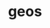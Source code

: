 ---
title: "geos"
layout: cache
categories: [package, develop]
meta: {"versions": ["3.10.4", "3.11.1", "3.11.2", "3.12.0", "3.9.1"], "compilers": ["apple-clang@=14.0.0", "apple-clang@=14.0.3", "gcc@=11.3.0", "gcc@=7.3.1"], "oss": ["amzn2", "ubuntu22.04", "ventura"], "platforms": ["darwin", "linux"], "targets": ["aarch64", "ivybridge", "x86_64_v3", "x86_64_v4"], "stacks": ["ml-darwin-aarch64-mps", "ml-linux-x86_64-cpu", "ml-linux-x86_64-cuda", "root"], "num_specs": 28, "num_specs_by_stack": {"root": 28, "ml-darwin-aarch64-mps": 3, "ml-linux-x86_64-cpu": 3, "ml-linux-x86_64-cuda": 3}}
spec_details: [{"hash": "urbwtrsui4mh2grnt3n4cwuskfmqfysz", "compiler": "apple-clang@=14.0.0", "versions": ["3.12.0"], "os": "ventura", "platform": "darwin", "target": "aarch64", "variants": ["build_system=cmake", "build_type=Release", "generator=ninja", "~ipo", "+shared"], "stacks": ["root"], "size": "-", "tarball": "https://binaries.spack.io/develop/build_cache/darwin-ventura-aarch64/apple-clang-14.0.0/geos-3.12.0/darwin-ventura-aarch64-apple-clang-14.0.0-geos-3.12.0-urbwtrsui4mh2grnt3n4cwuskfmqfysz.spack"}, {"hash": "mthlxcwxefw3iyeggied4ms5ncg6ua7w", "compiler": "apple-clang@=14.0.0", "versions": ["3.12.0"], "os": "ventura", "platform": "darwin", "target": "aarch64", "variants": ["build_system=cmake", "build_type=Release", "generator=ninja", "~ipo", "+shared"], "stacks": ["root"], "size": "-", "tarball": "https://binaries.spack.io/develop/build_cache/darwin-ventura-aarch64/apple-clang-14.0.0/geos-3.12.0/darwin-ventura-aarch64-apple-clang-14.0.0-geos-3.12.0-mthlxcwxefw3iyeggied4ms5ncg6ua7w.spack"}, {"hash": "gwj2kbaxeynhtmfgm2a66oonkemp22mb", "compiler": "apple-clang@=14.0.0", "versions": ["3.12.0"], "os": "ventura", "platform": "darwin", "target": "aarch64", "variants": ["build_system=cmake", "build_type=Release", "generator=ninja", "~ipo", "+shared"], "stacks": ["root", "ml-darwin-aarch64-mps"], "size": "-", "tarball": "https://binaries.spack.io/develop/build_cache/darwin-ventura-aarch64/apple-clang-14.0.0/geos-3.12.0/darwin-ventura-aarch64-apple-clang-14.0.0-geos-3.12.0-gwj2kbaxeynhtmfgm2a66oonkemp22mb.spack"}, {"hash": "uucbuxnjgy4me6nrp6c4o2woku6cclxb", "compiler": "apple-clang@=14.0.0", "versions": ["3.12.0"], "os": "ventura", "platform": "darwin", "target": "aarch64", "variants": ["build_system=cmake", "build_type=Release", "generator=ninja", "~ipo", "+shared"], "stacks": ["root"], "size": "-", "tarball": "https://binaries.spack.io/develop/build_cache/darwin-ventura-aarch64/apple-clang-14.0.0/geos-3.12.0/darwin-ventura-aarch64-apple-clang-14.0.0-geos-3.12.0-uucbuxnjgy4me6nrp6c4o2woku6cclxb.spack"}, {"hash": "kp2n7h7hk73aq4zlxw5qtwgzq5ggvyud", "compiler": "apple-clang@=14.0.0", "versions": ["3.12.0"], "os": "ventura", "platform": "darwin", "target": "aarch64", "variants": ["build_system=cmake", "build_type=Release", "generator=ninja", "~ipo", "+shared"], "stacks": ["root", "ml-darwin-aarch64-mps"], "size": "-", "tarball": "https://binaries.spack.io/develop/build_cache/darwin-ventura-aarch64/apple-clang-14.0.0/geos-3.12.0/darwin-ventura-aarch64-apple-clang-14.0.0-geos-3.12.0-kp2n7h7hk73aq4zlxw5qtwgzq5ggvyud.spack"}, {"hash": "br2wmuwbfdlc3jpdfpntfbj7k4zqcolh", "compiler": "apple-clang@=14.0.0", "versions": ["3.12.0"], "os": "ventura", "platform": "darwin", "target": "aarch64", "variants": ["build_system=cmake", "build_type=Release", "generator=ninja", "~ipo", "+shared"], "stacks": ["root"], "size": "-", "tarball": "https://binaries.spack.io/develop/build_cache/darwin-ventura-aarch64/apple-clang-14.0.0/geos-3.12.0/darwin-ventura-aarch64-apple-clang-14.0.0-geos-3.12.0-br2wmuwbfdlc3jpdfpntfbj7k4zqcolh.spack"}, {"hash": "a7ack6ioagwa6ye6y5st54rllwsdemlo", "compiler": "apple-clang@=14.0.0", "versions": ["3.12.0"], "os": "ventura", "platform": "darwin", "target": "aarch64", "variants": ["build_system=cmake", "build_type=Release", "generator=ninja", "~ipo", "+shared"], "stacks": ["root", "ml-darwin-aarch64-mps"], "size": "-", "tarball": "https://binaries.spack.io/develop/build_cache/darwin-ventura-aarch64/apple-clang-14.0.0/geos-3.12.0/darwin-ventura-aarch64-apple-clang-14.0.0-geos-3.12.0-a7ack6ioagwa6ye6y5st54rllwsdemlo.spack"}, {"hash": "fii33pmmch23qqalhjoklf6mv3ektnng", "compiler": "apple-clang@=14.0.3", "versions": ["3.12.0"], "os": "ventura", "platform": "darwin", "target": "aarch64", "variants": ["build_system=cmake", "build_type=Release", "generator=ninja", "~ipo", "+shared"], "stacks": ["root"], "size": "-", "tarball": "https://binaries.spack.io/develop/build_cache/darwin-ventura-aarch64/apple-clang-14.0.3/geos-3.12.0/darwin-ventura-aarch64-apple-clang-14.0.3-geos-3.12.0-fii33pmmch23qqalhjoklf6mv3ektnng.spack"}, {"hash": "xqeocb7dgjudsdubenlnizzxidi2xjyf", "compiler": "apple-clang@=14.0.3", "versions": ["3.12.0"], "os": "ventura", "platform": "darwin", "target": "aarch64", "variants": ["build_system=cmake", "build_type=Release", "generator=ninja", "~ipo", "+shared"], "stacks": ["root"], "size": "-", "tarball": "https://binaries.spack.io/develop/build_cache/darwin-ventura-aarch64/apple-clang-14.0.3/geos-3.12.0/darwin-ventura-aarch64-apple-clang-14.0.3-geos-3.12.0-xqeocb7dgjudsdubenlnizzxidi2xjyf.spack"}, {"hash": "z3k22acm2exay7wllzoq7fikgl5otp25", "compiler": "apple-clang@=14.0.3", "versions": ["3.12.0"], "os": "ventura", "platform": "darwin", "target": "aarch64", "variants": ["build_system=cmake", "build_type=Release", "generator=ninja", "~ipo", "+shared"], "stacks": ["root"], "size": "-", "tarball": "https://binaries.spack.io/develop/build_cache/darwin-ventura-aarch64/apple-clang-14.0.3/geos-3.12.0/darwin-ventura-aarch64-apple-clang-14.0.3-geos-3.12.0-z3k22acm2exay7wllzoq7fikgl5otp25.spack"}, {"hash": "l5nbc6xpd7avsddhi76q4yraoehdwntk", "compiler": "gcc@=7.3.1", "versions": ["3.11.1"], "os": "amzn2", "platform": "linux", "target": "ivybridge", "variants": ["build_system=cmake", "build_type=RelWithDebInfo", "~ipo"], "stacks": ["root"], "size": "-", "tarball": "https://binaries.spack.io/develop/build_cache/linux-amzn2-ivybridge/gcc-7.3.1/geos-3.11.1/linux-amzn2-ivybridge-gcc-7.3.1-geos-3.11.1-l5nbc6xpd7avsddhi76q4yraoehdwntk.spack"}, {"hash": "r2gt7exzybjjzgh7vh643mcg45tyl4v7", "compiler": "gcc@=7.3.1", "versions": ["3.9.1"], "os": "amzn2", "platform": "linux", "target": "ivybridge", "variants": ["build_system=cmake", "build_type=RelWithDebInfo", "~ipo", "patches=ab78db7"], "stacks": ["root"], "size": "-", "tarball": "https://binaries.spack.io/develop/build_cache/linux-amzn2-ivybridge/gcc-7.3.1/geos-3.9.1/linux-amzn2-ivybridge-gcc-7.3.1-geos-3.9.1-r2gt7exzybjjzgh7vh643mcg45tyl4v7.spack"}, {"hash": "qq3cvhn2fmn45j6ig6q5tfwngcdljz7n", "compiler": "gcc@=7.3.1", "versions": ["3.9.1"], "os": "amzn2", "platform": "linux", "target": "x86_64_v3", "variants": ["build_system=cmake", "build_type=RelWithDebInfo", "~ipo", "patches=ab78db7"], "stacks": ["root"], "size": "-", "tarball": "https://binaries.spack.io/develop/build_cache/linux-amzn2-x86_64_v3/gcc-7.3.1/geos-3.9.1/linux-amzn2-x86_64_v3-gcc-7.3.1-geos-3.9.1-qq3cvhn2fmn45j6ig6q5tfwngcdljz7n.spack"}, {"hash": "5dyiuklfvuj7prrakj577vl725opocnz", "compiler": "gcc@=7.3.1", "versions": ["3.9.1"], "os": "amzn2", "platform": "linux", "target": "x86_64_v3", "variants": ["build_system=cmake", "build_type=RelWithDebInfo", "~ipo", "patches=ab78db7"], "stacks": ["root"], "size": "-", "tarball": "https://binaries.spack.io/develop/build_cache/linux-amzn2-x86_64_v3/gcc-7.3.1/geos-3.9.1/linux-amzn2-x86_64_v3-gcc-7.3.1-geos-3.9.1-5dyiuklfvuj7prrakj577vl725opocnz.spack"}, {"hash": "jlas4ebzo4oir7p4f7lsbygmslsjy3og", "compiler": "gcc@=7.3.1", "versions": ["3.9.1"], "os": "amzn2", "platform": "linux", "target": "x86_64_v3", "variants": ["build_system=cmake", "build_type=RelWithDebInfo", "~ipo", "patches=ab78db7"], "stacks": ["root"], "size": "-", "tarball": "https://binaries.spack.io/develop/build_cache/linux-amzn2-x86_64_v3/gcc-7.3.1/geos-3.9.1/linux-amzn2-x86_64_v3-gcc-7.3.1-geos-3.9.1-jlas4ebzo4oir7p4f7lsbygmslsjy3og.spack"}, {"hash": "fziv26wlzrw66pgmgqhp6qybz5tslv6b", "compiler": "gcc@=7.3.1", "versions": ["3.9.1"], "os": "amzn2", "platform": "linux", "target": "x86_64_v3", "variants": ["build_system=cmake", "build_type=RelWithDebInfo", "~ipo", "patches=ab78db7"], "stacks": ["root"], "size": "-", "tarball": "https://binaries.spack.io/develop/build_cache/linux-amzn2-x86_64_v3/gcc-7.3.1/geos-3.9.1/linux-amzn2-x86_64_v3-gcc-7.3.1-geos-3.9.1-fziv26wlzrw66pgmgqhp6qybz5tslv6b.spack"}, {"hash": "y34zbr7pluk7uxnbwln5zf4pwih6shkb", "compiler": "gcc@=7.3.1", "versions": ["3.9.1"], "os": "amzn2", "platform": "linux", "target": "x86_64_v3", "variants": ["build_type=RelWithDebInfo", "~ipo", "patches=ab78db7"], "stacks": ["root"], "size": "-", "tarball": "https://binaries.spack.io/develop/build_cache/linux-amzn2-x86_64_v3/gcc-7.3.1/geos-3.9.1/linux-amzn2-x86_64_v3-gcc-7.3.1-geos-3.9.1-y34zbr7pluk7uxnbwln5zf4pwih6shkb.spack"}, {"hash": "uunfnae3adjnqollc65vqpp47jqhuwjn", "compiler": "gcc@=7.3.1", "versions": ["3.9.1"], "os": "amzn2", "platform": "linux", "target": "x86_64_v3", "variants": ["build_type=RelWithDebInfo", "~ipo", "patches=ab78db7"], "stacks": ["root"], "size": "-", "tarball": "https://binaries.spack.io/develop/build_cache/linux-amzn2-x86_64_v3/gcc-7.3.1/geos-3.9.1/linux-amzn2-x86_64_v3-gcc-7.3.1-geos-3.9.1-uunfnae3adjnqollc65vqpp47jqhuwjn.spack"}, {"hash": "hemhi4ie4e7xq6fe4a6heupob2x3f2bk", "compiler": "gcc@=7.3.1", "versions": ["3.10.4"], "os": "amzn2", "platform": "linux", "target": "x86_64_v3", "variants": ["build_system=cmake", "build_type=RelWithDebInfo", "~ipo"], "stacks": ["root"], "size": "-", "tarball": "https://binaries.spack.io/develop/build_cache/linux-amzn2-x86_64_v3/gcc-7.3.1/geos-3.10.4/linux-amzn2-x86_64_v3-gcc-7.3.1-geos-3.10.4-hemhi4ie4e7xq6fe4a6heupob2x3f2bk.spack"}, {"hash": "becevsvvrci2pp7w4iwfa3ummlgx2kbz", "compiler": "gcc@=7.3.1", "versions": ["3.9.1"], "os": "amzn2", "platform": "linux", "target": "x86_64_v4", "variants": ["build_type=RelWithDebInfo", "~ipo", "patches=ab78db7"], "stacks": ["root"], "size": "-", "tarball": "https://binaries.spack.io/develop/build_cache/linux-amzn2-x86_64_v4/gcc-7.3.1/geos-3.9.1/linux-amzn2-x86_64_v4-gcc-7.3.1-geos-3.9.1-becevsvvrci2pp7w4iwfa3ummlgx2kbz.spack"}, {"hash": "rl6zvhaw566gkn7txxltekt5bj5mkav4", "compiler": "gcc@=11.3.0", "versions": ["3.11.2"], "os": "ubuntu22.04", "platform": "linux", "target": "x86_64_v3", "variants": ["build_system=cmake", "build_type=RelWithDebInfo", "generator=ninja", "~ipo"], "stacks": ["root"], "size": "-", "tarball": "https://binaries.spack.io/develop/build_cache/linux-ubuntu22.04-x86_64_v3/gcc-11.3.0/geos-3.11.2/linux-ubuntu22.04-x86_64_v3-gcc-11.3.0-geos-3.11.2-rl6zvhaw566gkn7txxltekt5bj5mkav4.spack"}, {"hash": "uoswb6btpaut76ykjo4efce6vjrvuyh5", "compiler": "gcc@=11.3.0", "versions": ["3.12.0"], "os": "ubuntu22.04", "platform": "linux", "target": "x86_64_v3", "variants": ["build_system=cmake", "build_type=Release", "generator=ninja", "~ipo", "+shared"], "stacks": ["root"], "size": "-", "tarball": "https://binaries.spack.io/develop/build_cache/linux-ubuntu22.04-x86_64_v3/gcc-11.3.0/geos-3.12.0/linux-ubuntu22.04-x86_64_v3-gcc-11.3.0-geos-3.12.0-uoswb6btpaut76ykjo4efce6vjrvuyh5.spack"}, {"hash": "ujy65fimmygc7h5uaev7xfnig6ucjx3z", "compiler": "gcc@=11.3.0", "versions": ["3.11.2"], "os": "ubuntu22.04", "platform": "linux", "target": "x86_64_v3", "variants": ["build_system=cmake", "build_type=RelWithDebInfo", "generator=ninja", "~ipo"], "stacks": ["root"], "size": "-", "tarball": "https://binaries.spack.io/develop/build_cache/linux-ubuntu22.04-x86_64_v3/gcc-11.3.0/geos-3.11.2/linux-ubuntu22.04-x86_64_v3-gcc-11.3.0-geos-3.11.2-ujy65fimmygc7h5uaev7xfnig6ucjx3z.spack"}, {"hash": "gcruqwggxq6wkzw5zorl6zyu2t33x23v", "compiler": "gcc@=11.3.0", "versions": ["3.12.0"], "os": "ubuntu22.04", "platform": "linux", "target": "x86_64_v3", "variants": ["build_system=cmake", "build_type=Release", "generator=ninja", "~ipo", "+shared"], "stacks": ["root"], "size": "-", "tarball": "https://binaries.spack.io/develop/build_cache/linux-ubuntu22.04-x86_64_v3/gcc-11.3.0/geos-3.12.0/linux-ubuntu22.04-x86_64_v3-gcc-11.3.0-geos-3.12.0-gcruqwggxq6wkzw5zorl6zyu2t33x23v.spack"}, {"hash": "bjh7ijgopcckmnowkkklbrzobaf7g3kg", "compiler": "gcc@=11.3.0", "versions": ["3.12.0"], "os": "ubuntu22.04", "platform": "linux", "target": "x86_64_v3", "variants": ["build_system=cmake", "build_type=Release", "generator=ninja", "~ipo", "+shared"], "stacks": ["root"], "size": "-", "tarball": "https://binaries.spack.io/develop/build_cache/linux-ubuntu22.04-x86_64_v3/gcc-11.3.0/geos-3.12.0/linux-ubuntu22.04-x86_64_v3-gcc-11.3.0-geos-3.12.0-bjh7ijgopcckmnowkkklbrzobaf7g3kg.spack"}, {"hash": "o2mktra3hrkshbosfxqbpksbdamle7ja", "compiler": "gcc@=11.3.0", "versions": ["3.12.0"], "os": "ubuntu22.04", "platform": "linux", "target": "x86_64_v3", "variants": ["build_system=cmake", "build_type=Release", "generator=ninja", "~ipo", "+shared"], "stacks": ["ml-linux-x86_64-cpu", "root", "ml-linux-x86_64-cuda"], "size": "-", "tarball": "https://binaries.spack.io/develop/build_cache/linux-ubuntu22.04-x86_64_v3/gcc-11.3.0/geos-3.12.0/linux-ubuntu22.04-x86_64_v3-gcc-11.3.0-geos-3.12.0-o2mktra3hrkshbosfxqbpksbdamle7ja.spack"}, {"hash": "tqgktmdmo7tac52y6nvcogsb4l3mjjsz", "compiler": "gcc@=11.3.0", "versions": ["3.12.0"], "os": "ubuntu22.04", "platform": "linux", "target": "x86_64_v3", "variants": ["build_system=cmake", "build_type=Release", "generator=ninja", "~ipo", "+shared"], "stacks": ["ml-linux-x86_64-cpu", "root", "ml-linux-x86_64-cuda"], "size": "-", "tarball": "https://binaries.spack.io/develop/build_cache/linux-ubuntu22.04-x86_64_v3/gcc-11.3.0/geos-3.12.0/linux-ubuntu22.04-x86_64_v3-gcc-11.3.0-geos-3.12.0-tqgktmdmo7tac52y6nvcogsb4l3mjjsz.spack"}, {"hash": "om27fl5o2nytom2q2cox3fydnabaptmj", "compiler": "gcc@=11.3.0", "versions": ["3.12.0"], "os": "ubuntu22.04", "platform": "linux", "target": "x86_64_v3", "variants": ["build_system=cmake", "build_type=Release", "generator=ninja", "~ipo", "+shared"], "stacks": ["ml-linux-x86_64-cpu", "root", "ml-linux-x86_64-cuda"], "size": "-", "tarball": "https://binaries.spack.io/develop/build_cache/linux-ubuntu22.04-x86_64_v3/gcc-11.3.0/geos-3.12.0/linux-ubuntu22.04-x86_64_v3-gcc-11.3.0-geos-3.12.0-om27fl5o2nytom2q2cox3fydnabaptmj.spack"}]
---